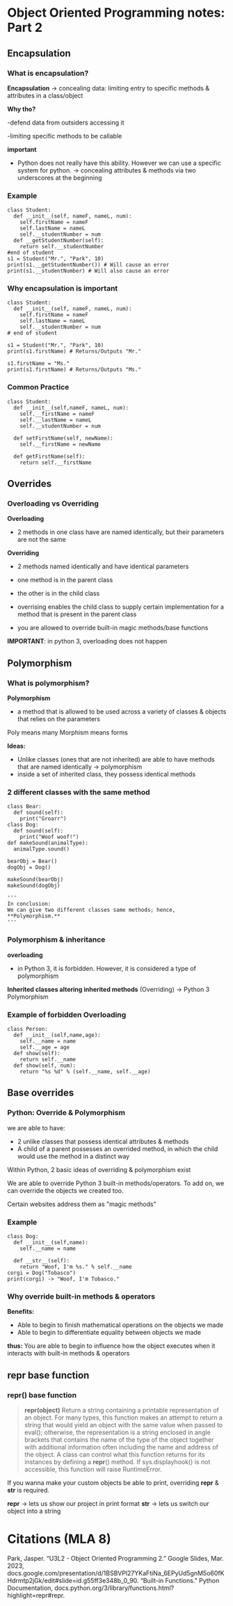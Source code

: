# Object Oriented Programming notes: Part 2
## Encapsulation 
### What is encapsulation?
**Encapsulation** -> concealing data: limiting entry to specific methods & attributes in a class/object

**Why tho?**

-defend data from outsiders accessing it

-limiting specific methods to be callable

**important**
+ Python does not really have this ability. However we can use a specific system for python. -> concealing attributes & methods via two underscores at the beginning

### Example 
```
class Student: 
  def __init__(self, nameF, nameL, num):
    self.firstName = nameF
    self.lastName = nameL 
    self.__studentNumber = num 
  def __getStudentNumber(self):
    return self.__studentNumber
#end of student 
s1 = Student("Mr.", "Park", 10)
print(s1.__getStudentNumber()) # Will cause an error 
print(s1.__studentNumber) # Will also cause an error 
```
### Why encapsulation is important 
``` 
class Student: 
  def __init__(self, nameF, nameL, num):
    self.firstName = nameF
    self.lastName = nameL
    self.__studentNumber = num 
# end of student 

s1 = Student("Mr.", "Park", 10) 
print(s1.firstName) # Returns/Outputs "Mr."

s1.firstName = "Ms."
print(s1.firstName) # Returns/Outputs "Ms."
```

### Common Practice 

```
class Student: 
  def __init__(self,nameF, nameL, num):
    self.__firstName = nameF
    self.__lastName = nameL
    self.__studentNumber = num 
    
  def setFirstName(self, newName):
    self.__firstName = newName 
    
  def getFirstName(self):
    return self.__firstName 
``` 

## Overrides
### Overloading vs Overriding 

**Overloading** 
+ 2 methods in one class have are named identically, but their parameters are not the same 

**Overriding**
+ 2 methods named identically and have identical parameters

+ one method is in the parent class
+ the other is in the child class 
+ overrising enables the child class to supply certain implementation for a method that is present in the parent class
+ you are allowed to override built-in magic methods/base functions 

**IMPORTANT**: in python 3, overloading does not happen

## Polymorphism 
### What is polymorphism?
**Polymorphism**
+ a method that is allowed to be used across a variety of classes & objects that relies on the parameters 

Poly means many 
Morphism means forms 

**Ideas:**
+ Unlike classes (ones that are not inherited) are able to have methods that are named identically -> polymorphism 
+ inside a set of inherited class, they possess identical methods

### 2 different classes with the same method 
```
class Bear: 
  def sound(self): 
    print("Groarr")
class Dog: 
  def sound(self):
    print("Woof woof!")
def makeSound(animalType):
  animalType.sound()

bearObj = Bear()
dogObj = Dog()

makeSound(bearObj)
makeSound(dogObj)

'''
In conclusion:
We can give two different classes same methods; hence, **Polymorphism.**
'''
```
### Polymorphism & inheritance 
**overloading** 
+ in Python 3, it is forbidden. However, it is considered a type of polymorphism 

**Inherited classes altering inherited methods** (Overriding) -> Python 3 Polymorphism 

### Example of forbidden Overloading
```
class Person:
  def __init__(self,name,age):
    self.__name = name 
    self.__age = age
  def show(self): 
    return self.__name 
  def show(self, num):
    return "%s %d" % (self.__name, self.__age)
```
## Base overrides
### Python: Override & Polymorphism
we are able to have:
+ 2 unlike classes that possess identical attributes & methods 
+ A child of a parent possesses an overrided method, in which the child would use the method in a distinct way

Within Python, 2 basic ideas of overriding & polymorphism exist

We are able to override Python 3 built-in methods/operators. To add on, we can override the objects we created too.

Certain websites address them as "magic methods"

### Example
```
class Dog: 
  def __init__(self,name): 
    self.__name = name 
    
  def __str__(self):
    return "Woof, I'm %s." % self.__name
corgi = Dog("Tobasco")
print(corgi) -> "Woof, I'm Tobasco."
```

### Why override built-in methods & operators 
**Benefits:**
+ Able to begin to finish mathematical operations on the objects we made 
+ Able to begin to differentiate equality between objects we made 

**thus:** You are able to begin to influence how the object executes when it interacts with built-in methods & operators

## __repr__ base function 
### __repr__() base function 
>**repr(object)**
Return a string containing a printable representation of an object. For many types, this function makes an attempt to return a string that would yield an object with the same value when passed to eval(); otherwise, the representation is a string enclosed in angle brackets that contains the name of the type of the object together with additional information often including the name and address of the object. A class can control what this function returns for its instances by defining a __repr__() method. If sys.displayhook() is not accessible, this function will raise RuntimeError.

If you wanna make your custom objects be able to print, overriding __repr__ & __str__ is required.

__repr__ -> lets us show our project in print format 
__str__ -> lets us switch our object into a string

# Citations (MLA 8)
Park, Jasper. “U3L2 - Object Oriented Programming 2.” Google Slides, Mar. 2023, docs.google.com/presentation/d/1BSBVPl27YKaFtiNa_6EPyUd5gnM5o60fKHdrmtp2jGk/edit#slide=id.g55ff3e348b_0_90.
“Built-in Functions.” Python Documentation, docs.python.org/3/library/functions.html?highlight=repr#repr.
